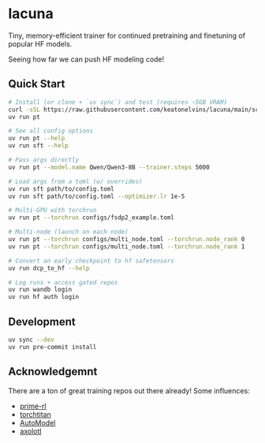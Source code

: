 # lacuna

Tiny, memory-efficient trainer for continued pretraining and finetuning of popular HF models.

Seeing how far we can push HF modeling code!

## Quick Start

```bash
# Install (or clone + `uv sync`) and test (requires ~5GB VRAM)
curl -sSL https://raw.githubusercontent.com/keatonelvins/lacuna/main/scripts/install.sh | bash
uv run pt

# See all config options
uv run pt --help
uv run sft --help

# Pass args directly
uv run pt --model.name Qwen/Qwen3-8B --trainer.steps 5000

# Load args from a toml (w/ overrides)
uv run sft path/to/config.toml
uv run sft path/to/config.toml --optimizer.lr 1e-5

# Multi-GPU with torchrun
uv run pt --torchrun configs/fsdp2_example.toml

# Multi-node (launch on each node)
uv run pt --torchrun configs/multi_node.toml --torchrun.node_rank 0
uv run pt --torchrun configs/multi_node.toml --torchrun.node_rank 1

# Convert an early checkpoint to hf safetensors
uv run dcp_to_hf --help

# Log runs + access gated repos
uv run wandb login
uv run hf auth login
```

## Development

```bash
uv sync --dev
uv run pre-commit install
```

## Acknowledgemnt

There are a ton of great training repos out there already! Some influences:
- [prime-rl](https://github.com/PrimeIntellect-ai/prime-rl)
- [torchtitan](https://github.com/pytorch/torchtitan)
- [AutoModel](https://github.com/NVIDIA-NeMo/Automodel)
- [axolotl](https://github.com/axolotl-ai-cloud/axolotl)
